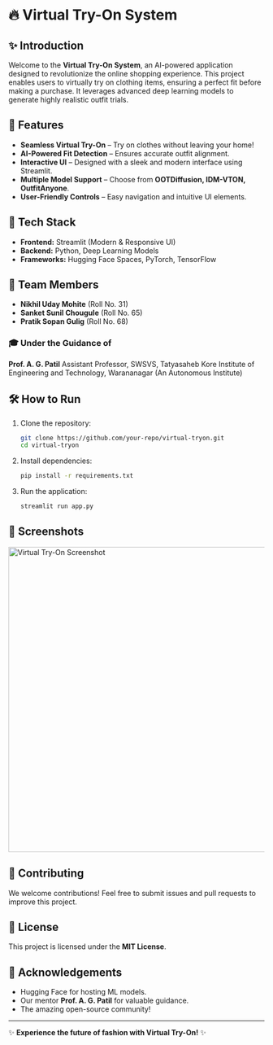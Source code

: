 # 🔥 Virtual Try-On System

## ✨ Introduction
Welcome to the **Virtual Try-On System**, an AI-powered application designed to revolutionize the online shopping experience. This project enables users to virtually try on clothing items, ensuring a perfect fit before making a purchase. It leverages advanced deep learning models to generate highly realistic outfit trials.

## 🚀 Features
- **Seamless Virtual Try-On** – Try on clothes without leaving your home!
- **AI-Powered Fit Detection** – Ensures accurate outfit alignment.
- **Interactive UI** – Designed with a sleek and modern interface using Streamlit.
- **Multiple Model Support** – Choose from **OOTDiffusion, IDM-VTON, OutfitAnyone**.
- **User-Friendly Controls** – Easy navigation and intuitive UI elements.

## 🎨 Tech Stack
- **Frontend:** Streamlit (Modern & Responsive UI)
- **Backend:** Python, Deep Learning Models
- **Frameworks:** Hugging Face Spaces, PyTorch, TensorFlow

## 👥 Team Members
- **Nikhil Uday Mohite** (Roll No. 31)
- **Sanket Sunil Chougule** (Roll No. 65)
- **Pratik Sopan Gulig** (Roll No. 68)

### 🎓 Under the Guidance of
**Prof. A. G. Patil**
Assistant Professor, SWSVS,
Tatyasaheb Kore Institute of Engineering and Technology,
Warananagar (An Autonomous Institute)

## 🛠️ How to Run
1. Clone the repository:
   ```bash
   git clone https://github.com/your-repo/virtual-tryon.git
   cd virtual-tryon
   ```
2. Install dependencies:
   ```bash
   pip install -r requirements.txt
   ```
3. Run the application:
   ```bash
   streamlit run app.py
   ```

## 📸 Screenshots
<img src="demo_screenshot.png" width="600" alt="Virtual Try-On Screenshot">

## 🤝 Contributing
We welcome contributions! Feel free to submit issues and pull requests to improve this project.

## 📜 License
This project is licensed under the **MIT License**.

## 📢 Acknowledgements
- Hugging Face for hosting ML models.
- Our mentor **Prof. A. G. Patil** for valuable guidance.
- The amazing open-source community!

---
✨ **Experience the future of fashion with Virtual Try-On!** ✨



